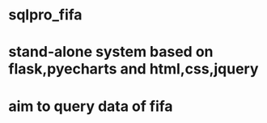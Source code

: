 # sqlpro_fifa
# stand-alone system based on flask,pyecharts and html,css,jquery
# aim to query data of fifa 
